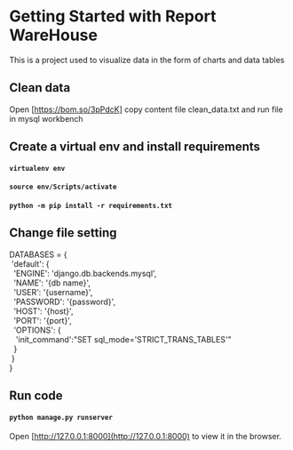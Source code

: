 # Getting Started with Report WareHouse

This is a project used to visualize data in the form of charts and data tables

## Clean data

Open [https://bom.so/3pPdcK] copy content file clean_data.txt and run file in mysql workbench

## Create a virtual env and install requirements

#### `virtualenv env`

#### `source env/Scripts/activate`

#### `python -m pip install -r requirements.txt`

## Change file setting

DATABASES = { <br>
&nbsp;'default': { <br>
&nbsp;&nbsp;'ENGINE': 'django.db.backends.mysql', <br>
&nbsp;&nbsp;'NAME': '{db name}', <br>
&nbsp;&nbsp;'USER': '{username}', <br>
&nbsp;&nbsp;'PASSWORD': '{password}', <br>
&nbsp;&nbsp;'HOST': '{host}', <br>
&nbsp;&nbsp;'PORT': '{port}', <br>
&nbsp;&nbsp;'OPTIONS': { <br>
&nbsp;&nbsp;&nbsp;'init_command':"SET sql_mode='STRICT_TRANS_TABLES'" <br>
&nbsp;&nbsp;} <br>
&nbsp;} <br>
}

## Run code

#### `python manage.py runserver`

Open [http://127.0.0.1:8000](http://127.0.0.1:8000) to view it in the browser.
